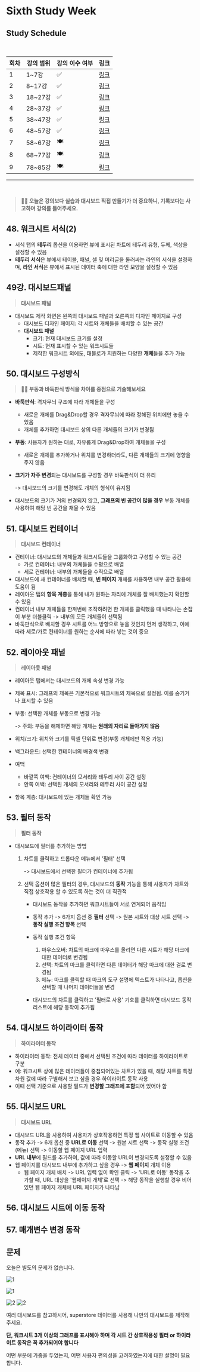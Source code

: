 # Sixth Study Week


## Study Schedule
<br>

| 회차 | 강의 범위   | 강의 이수 여부 | 링크                                                                                                     |
|------|-------------|----------------|--------------------------------------------------------------------------------------------------------|
| 1    | 1~7강       | ✅              | [링크](https://www.youtube.com/watch?v=AXkaUrJs-Ko&list=PL87tgIIryGsa5vdz6MsaOEF8PK-YqK3fz&index=84)    |
| 2    | 8~17강      | ✅              | [링크](https://www.youtube.com/watch?v=AXkaUrJs-Ko&list=PL87tgIIryGsa5vdz6MsaOEF8PK-YqK3fz&index=75)    |
| 3    | 18~27강     | ✅              | [링크](https://www.youtube.com/watch?v=AXkaUrJs-Ko&list=PL87tgIIryGsa5vdz6MsaOEF8PK-YqK3fz&index=65)    |
| 4    | 28~37강     | ✅              | [링크](https://www.youtube.com/watch?v=e6J0Ljd6h44&list=PL87tgIIryGsa5vdz6MsaOEF8PK-YqK3fz&index=55)    |
| 5    | 38~47강     | ✅              | [링크](https://www.youtube.com/watch?v=AXkaUrJs-Ko&list=PL87tgIIryGsa5vdz6MsaOEF8PK-YqK3fz&index=45)    |
| 6    | 48~57강     | ✅              | [링크](https://www.youtube.com/watch?v=AXkaUrJs-Ko&list=PL87tgIIryGsa5vdz6MsaOEF8PK-YqK3fz&index=35)    |
| 7    | 58~67강     | 🍽️             | [링크](https://www.youtube.com/watch?v=AXkaUrJs-Ko&list=PL87tgIIryGsa5vdz6MsaOEF8PK-YqK3fz&index=25)    |
| 8    | 68~77강     | 🍽️             | [링크](https://www.youtube.com/watch?v=AXkaUrJs-Ko&list=PL87tgIIryGsa5vdz6MsaOEF8PK-YqK3fz&index=15)    |
| 9    | 78~85강     | 🍽️             | [링크](https://www.youtube.com/watch?v=AXkaUrJs-Ko&list=PL87tgIIryGsa5vdz6MsaOEF8PK-YqK3fz&index=5)     |
---

<br/>
<!-- 여기까진 그대로 둬 주세요-->

> **🧞‍♀️ 오늘은 강의보다 실습과 대시보드 직접 만들기가 더 중요하니, 기록보다는 사고하며 강의를 들어주세요.**

## 48. 워크시트 서식(2)

<!-- 워크시트에 관해 본 강의에서 알게 된 점을 적어주세요 -->
+ 서식 탭의 **테두리** 옵션을 이용하면 뷰에 표시된 차트에 테두리 유형, 두께, 색상을 설정할 수 있음
+ **테두리 서식**은 뷰에서 테이블, 패널, 셀 및 머리글을 둘러싸는 라인의 서식을 설정하며, **라인 서식**은 뷰에서 표시된 데이터 축에 대한 라인 모양을 설정할 수 있음



## 49강. 대시보드패널

<!-- 대시보드패널 강의에서 알게 된 점을 적어주세요. -->
> **대시보드 패널**
+ 대시보드 제작 화면은 왼쪽의 대시보드 패널과 오른쪽의 디자인 페이지로 구성
    + 대시보드 디자인 페이지: 각 시트와 개체들을 배치할 수 있는 공간
    + **대시보드 패널**
        + 크기: 현재 대시보드 크기를 설정
        + 시트: 현재 표시할 수 있는 워크시트들
        + 제작한 워크시트 외에도, 태블로가 지원하는 다양한 **개체**들을 추가 가능



## 50. 대시보드 구성방식

<!-- 알게 된 점을 적고, 아래 질문에 답해보세요 :) -->

> **🧞‍♀️ 부동과 바둑판식 방식을 차이를 중점으로 기술해보세요**
+ **바둑판식**: 격자무늬 구조에 따라 개체들을 구성
    + 새로운 개체를 Drag&Drop할 경우 격자무늬에 따라 정해진 위치에만 놓을 수 있음
    + 개체를 추가하면 대시보드 상의 다른 개체들의 크기가 변경됨
+ **부동**: 사용자가 원하는 대로, 자유롭게 Drag&Drop하여 개체들을 구성
    + 새로운 개체를 추가하거나 위치를 변경하더라도, 다른 개체들의 크기에 영향을 주지 않음
+ **크기가 자주 변경**되는 대시보드를 구성할 경우 바둑판식이 더 유리

    -> 대시보드의 크기를 변경해도 개체의 형식이 유지됨
+ 대시보드의 크기가 거의 변경되지 않고, **그래프의 빈 공간이 많을 경우** 부동 개체를 사용하여 해당 빈 공간을 채울 수 있음




## 51. 대시보드 컨테이너

> **대시보드 컨테이너**
+ 컨테이너: 대시보드의 개체들과 워크시트들을 그룹화하고 구성할 수 있는 공간
    + 가로 컨테이너: 내부의 개체들을 수평으로 배열
    + 세로 컨테이너: 내부의 개체들을 수직으로 배열
+ 대시보드에 새 컨테이너를 배치할 때, **빈 페이지** 개체를 사용하면 내부 공간 활용에 도움이 됨
+ 레이아웃 탭의 **항목 계층**을 통해 내가 원하는 자리에 개체를 잘 배치했는지 확인할 수 있음
+ 컨테이너 내부 개체들을 한꺼번에 조작하려면 한 개체를 클릭했을 때 나타나는 손잡이 부분 더블클릭 -> 내부의 모든 개체들이 선택됨
+ 바둑판식으로 배치할 경우 시트를 어느 방향으로 놓을 것인지 먼저 생각하고, 이에 따라 세로/가로 컨테이너를 원하는 순서에 따라 넣는 것이 중요


## 52. 레이아웃 패널
> **레이아웃 패널**
+ 레이아웃 탭에서는 대시보드의 개체 속성 변경 가능
+ 제목 표시: 그래프의 제목은 기본적으로 워크시트의 제목으로 설정됨. 이를 숨기거나 표시할 수 있음
+ 부동: 선택한 개체를 부동으로 변경 가능

    -> 주의: 부동을 해제하면 해당 개체는 **원래의 자리로 돌아가지 않음**
+ 위치/크기: 위치와 크기를 픽셀 단위로 변경(부동 개체에만 적용 가능)
+ 백그라운드: 선택한 컨테이너의 배경색 변경
+ 여백
    + 바깥쪽 여백: 컨테이너의 모서리와 테두리 사이 공간 설정
    + 안쪽 여백: 선택된 개체의 모서리와 테두리 사이 공간 설정
+ 항목 계층: 대시보드에 있는 개체들 확인 가능

## 53. 필터 동작

<!-- 필터 동작에 대해 알게 된 점을 적어주세요 -->
> **필터 동작**
+ 대시보드에 필터를 추가하는 방법
    1. 차트를 클릭하고 드롭다운 메뉴에서 '필터' 선택

        -> 대시보드에서 선택한 필터가 컨테이너에 추가됨
    2. 선택 옵션이 많은 필터의 경우, 대시보드의 **동작** 기능을 통해 사용자가 차트와 직접 상호작용 할 수 있도록 하는 것이 더 직관적
        + 대시보드 동작을 추가하면 워크시트들이 서로 연계되어 움직임
        + 동작 추가 -> 6가지 옵션 중 **필터** 선택 -> 원본 시트와 대상 시트 선택 -> **동작 실행 조건 항목** 선택
        + 동작 실행 조건 항목

            1. 마우스오버: 차트의 마크에 마우스를 올리면 다른 시트가 해당 마크에 대한 데이터로 변경됨
            2. 선택: 차트의 마크를 클릭하면 다른 데이터가 해당 마크에 대한 걸로 변경됨
            3. 메뉴: 마크를 클릭할 때 마크의 도구 설명에 텍스트가 나타나고, 옵션을 선택할 때 나머지 데이터들을 변경
        + 대시보드의 차트를 클릭하고 '필터로 사용' 기호를 클릭하면 대시보드 동작 리스트에 해당 동작이 추가됨 


## 54. 대시보드 하이라이터 동작

<!-- 하이라이터에 대해 알게 된 점을 적어주세요 -->
> **하이라이터 동작**
+ 하이라이터 동작: 전체 데이터 중에서 선택된 조건에 따라 데이터를 하이라이트로 구분 
+ 예: 워크시트 상에 많은 데이터들이 중첩되어있는 차트가 있을 때, 해당 차트를 특정 차원 값에 따라 구별해서 보고 싶을 경우 하이라이트 동작 사용
+ 이때 선택 기준으로 사용할 필드가 **변경할 그래프에 포함**되어 있어야 함


## 55. 대시보드 URL

<!-- URL에 대해 알게 된 점을 적어주세요 -->
> **대시보드 URL**
+ 대시보드 URL을 사용하여 사용자가 상호작용하면 특정 웹 사이트로 이동할 수 있음
+ 동작 추가 -> 6개 옵션 중 **URL로 이동** 선택 -> 원본 시트 선택 -> 동작 실행 조건(메뉴) 선택 -> 이동할 웹 페이지 URL 입력
+ **URL 내부**에 필드를 추가하여, 값에 따라 이동할 URL이 변경되도록 설정할 수 있음
+ 웹 페이지를 대시보드 내부에 추가하고 싶을 경우 -> **웹 페이지** 개체 이용
    + 웹 페이지 개체 배치 -> URL 입력 없이 확인 클릭 -> 'URL로 이동' 동작을 추가할 때, URL 대상을 '웹페이지 개체'로 선택 -> 해당 동작을 실행할 경우 비어있던 웹 페이지 개체에 URL 페이지가 나타남

## 56. 대시보드 시트에 이동 동작

<!-- 대시보드 시트에 이동에 대해 알게 된 점을 적어주세요!-->

## 57. 매개변수 변경 동작

<!-- 매개변수 변경 동작에 대해 알게 된 점을 적어주세요!-->

## 문제

오늘은 별도의 문제가 없습니다. 

![1](../study/img/3rd%20study/1688556627184.png)

![1](../study/img/3rd%20study/Global%20SuperStore%20Dashboard.png)

![2](../study/img/3rd%20study/images.jpeg)
![2](../study/img/3rd%20study/maxresdefault.jpg)

여러 대시보드를 참고하시어, superstore 데이터를 사용해 나만의 대시보드를 제작해주세요.

**단, 워크시트 3개 이상의 그래프를 표시해야 하며 각 시트 간 상호작용성 필터 or 하이라이트 동작은 꼭 추가되어야 합니다**

어떤 부분에 가중을 두었는지, 어떤 사용자 편의성을 고려하였는지에 대한 설명이 필요합니다.
